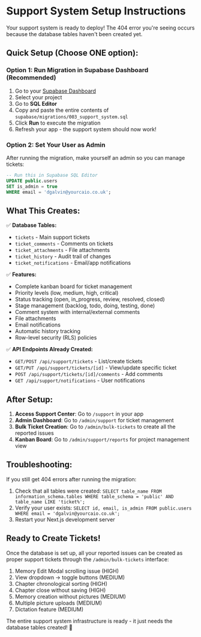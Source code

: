 # Support System Setup Instructions

Your support system is ready to deploy! The 404 error you're seeing occurs because the database tables haven't been created yet.

## Quick Setup (Choose ONE option):

### Option 1: Run Migration in Supabase Dashboard (Recommended)
1. Go to your [Supabase Dashboard](https://supabase.com/dashboard)
2. Select your project
3. Go to **SQL Editor**
4. Copy and paste the entire contents of `supabase/migrations/003_support_system.sql`
5. Click **Run** to execute the migration
6. Refresh your app - the support system should now work!

### Option 2: Set Your User as Admin
After running the migration, make yourself an admin so you can manage tickets:

```sql
-- Run this in Supabase SQL Editor
UPDATE public.users 
SET is_admin = true 
WHERE email = 'dgalvin@yourcaio.co.uk';
```

## What This Creates:

✅ **Database Tables:**
- `tickets` - Main support tickets
- `ticket_comments` - Comments on tickets  
- `ticket_attachments` - File attachments
- `ticket_history` - Audit trail of changes
- `ticket_notifications` - Email/app notifications

✅ **Features:**
- Complete kanban board for ticket management
- Priority levels (low, medium, high, critical)
- Status tracking (open, in_progress, review, resolved, closed)
- Stage management (backlog, todo, doing, testing, done)
- Comment system with internal/external comments
- File attachments
- Email notifications
- Automatic history tracking
- Row-level security (RLS) policies

✅ **API Endpoints Already Created:**
- `GET/POST /api/support/tickets` - List/create tickets
- `GET/PUT /api/support/tickets/[id]` - View/update specific ticket
- `POST /api/support/tickets/[id]/comments` - Add comments
- `GET /api/support/notifications` - User notifications

## After Setup:

1. **Access Support Center**: Go to `/support` in your app
2. **Admin Dashboard**: Go to `/admin/support` for ticket management
3. **Bulk Ticket Creation**: Go to `/admin/bulk-tickets` to create all the reported issues
4. **Kanban Board**: Go to `/admin/support/reports` for project management view

## Troubleshooting:

If you still get 404 errors after running the migration:
1. Check that all tables were created: `SELECT table_name FROM information_schema.tables WHERE table_schema = 'public' AND table_name LIKE 'ticket%';`
2. Verify your user exists: `SELECT id, email, is_admin FROM public.users WHERE email = 'dgalvin@yourcaio.co.uk';`
3. Restart your Next.js development server

## Ready to Create Tickets!

Once the database is set up, all your reported issues can be created as proper support tickets through the `/admin/bulk-tickets` interface:

1. Memory Edit Modal scrolling issue (HIGH)
2. View dropdown → toggle buttons (MEDIUM)
3. Chapter chronological sorting (HIGH) 
4. Chapter close without saving (HIGH)
5. Memory creation without pictures (MEDIUM)
6. Multiple picture uploads (MEDIUM)
7. Dictation feature (MEDIUM)

The entire support system infrastructure is ready - it just needs the database tables created! 🚀
